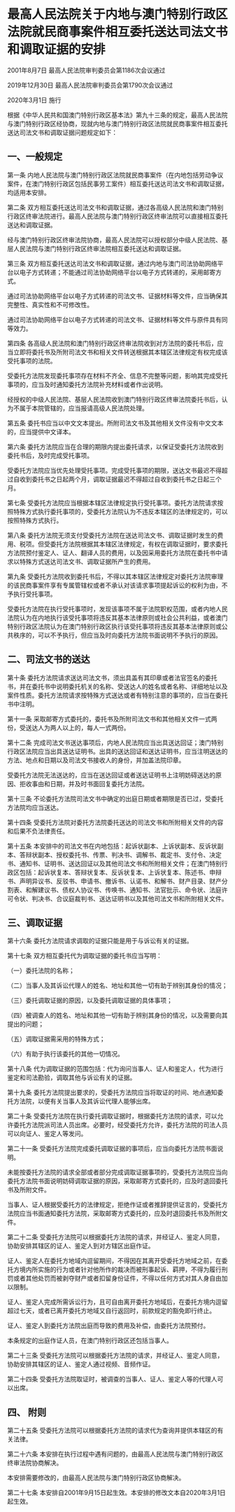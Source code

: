 # 最高人民法院关于内地与澳门特别行政区法院就民商事案件相互委托送达司法文书和调取证据的安排

2001年8月7日 最高人民法院审判委员会第1186次会议通过

2019年12月30日 最高人民法院审判委员会第1790次会议通过

2020年3月1日 施行



根据《中华人民共和国澳门特别行政区基本法》第九十三条的规定，最高人民法院与澳门特别行政区经协商，现就内地与澳门特别行政区法院就民商事案件相互委托送达司法文书和调取证据问题规定如下：

## 一、一般规定

第一条 内地人民法院与澳门特别行政区法院就民商事案件（在内地包括劳动争议案件，在澳门特别行政区包括民事劳工案件）相互委托送达司法文书和调取证据，均适用本安排。

第二条 双方相互委托送达司法文书和调取证据，通过各高级人民法院和澳门特别行政区终审法院进行。最高人民法院与澳门特别行政区终审法院可以直接相互委托送达和调取证据。

经与澳门特别行政区终审法院协商，最高人民法院可以授权部分中级人民法院、基层人民法院与澳门特别行政区终审法院相互委托送达和调取证据。

第三条 双方相互委托送达司法文书和调取证据，通过内地与澳门司法协助网络平台以电子方式转递；不能通过司法协助网络平台以电子方式转递的，采用邮寄方式。

通过司法协助网络平台以电子方式转递的司法文书、证据材料等文件，应当确保其完整性、真实性和不可修改性。

通过司法协助网络平台以电子方式转递的司法文书、证据材料等文件与原件具有同等效力。

第四条 各高级人民法院和澳门特别行政区终审法院收到对方法院的委托书后，应当立即将委托书及所附司法文书和相关文件转送根据其本辖区法律规定有权完成该受托事项的法院。

受委托方法院发现委托事项存在材料不齐全、信息不完整等问题，影响其完成受托事项的，应当及时通知委托方法院补充材料或者作出说明。

经授权的中级人民法院、基层人民法院收到澳门特别行政区终审法院委托书后，认为不属于本院管辖的，应当报请高级人民法院处理。

第五条 委托书应当以中文文本提出。所附司法文书及其他相关文件没有中文文本的，应当提供中文译本。

第六条 委托方法院应当在合理的期限内提出委托请求，以保证受委托方法院收到委托书后，及时完成受托事项。

受委托方法院应当优先处理受托事项。完成受托事项的期限，送达文书最迟不得超过自收到委托书之日起两个月，调取证据最迟不得超过自收到委托书之日起三个月。

第七条 受委托方法院应当根据本辖区法律规定执行受托事项。委托方法院请求按照特殊方式执行委托事项的，受委托方法院认为不违反本辖区的法律规定的，可以按照特殊方式执行。

第八条 委托方法院无须支付受委托方法院在送达司法文书、调取证据时发生的费用、税项。但受委托方法院根据其本辖区法律规定，有权在调取证据时，要求委托方法院预付鉴定人、证人、翻译人员的费用，以及因采用委托方法院在委托书中请求以特殊方式送达司法文书、调取证据所产生的费用。

第九条 受委托方法院收到委托书后，不得以其本辖区法律规定对委托方法院审理的该民商事案件享有专属管辖权或者不承认对该请求事项提起诉讼的权利为由，不予执行受托事项。

受委托方法院在执行受托事项时，发现该事项不属于法院职权范围，或者内地人民法院认为在内地执行该受托事项将违反其基本法律原则或社会公共利益，或者澳门特别行政区法院认为在澳门特别行政区执行该受托事项将违反其基本法律原则或公共秩序的，可以不予执行，但应当及时向委托方法院书面说明不予执行的原因。

## 二、司法文书的送达

第十条 委托方法院请求送达司法文书，须出具盖有其印章或者法官签名的委托书，并在委托书中说明委托机关的名称、受送达人的姓名或者名称、详细地址以及案件性质。委托方法院请求按特殊方式送达或者有特别注意的事项的，应当在委托书中注明。

第十一条 采取邮寄方式委托的，委托书及所附司法文书和其他相关文件一式两份，受送达人为两人以上的，每人一式两份。

第十二条 完成司法文书送达事项后，内地人民法院应当出具送达回证；澳门特别行政区法院应当出具送达证明书。出具的送达回证和送达证明书，应当注明送达的方法、地点和日期以及司法文书接收人的身份，并加盖法院印章。

受委托方法院无法送达的，应当在送达回证或者送达证明书上注明妨碍送达的原因、拒收事由和日期，并及时书面回复委托方法院。

第十三条 不论委托方法院司法文书中确定的出庭日期或者期限是否已过，受委托方法院均应当送达。

第十四条 受委托方法院对委托方法院委托送达的司法文书和所附相关文件的内容和后果不负法律责任。

第十五条 本安排中的司法文书在内地包括：起诉状副本、上诉状副本、反诉状副本、答辩状副本、授权委托书、传票、判决书、调解书、裁定书、支付令、决定书、通知书、证明书、送达回证以及其他司法文书和所附相关文件；在澳门特别行政区包括：起诉状复本、答辩状复本、反诉状复本、上诉状复本、陈述书、申辩书、声明异议书、反驳书、申请书、撤诉书、认诺书、和解书、财产目录、财产分割表、和解建议书、债权人协议书、传唤书、通知书、法官批示、命令状、法庭许可令状、判决书、合议庭裁判书、送达证明书以及其他司法文书和所附相关文件。

## 三、调取证据

第十六条 委托方法院请求调取的证据只能是用于与诉讼有关的证据。

第十七条 双方相互委托代为调取证据的委托书应当写明：

（一）委托法院的名称；

（二）当事人及其诉讼代理人的姓名、地址和其他一切有助于辨别其身份的情况；

（三）委托调取证据的原因，以及委托调取证据的具体事项；

（四）被调查人的姓名、地址和其他一切有助于辨别其身份的情况，以及需要向其提出的问题；

（五）调取证据需采用的特殊方式；

（六）有助于执行该委托的其他一切情况。

第十八条 代为调取证据的范围包括：代为询问当事人、证人和鉴定人，代为进行鉴定和司法勘验，调取其他与诉讼有关的证据。

第十九条 委托方法院提出要求的，受委托方法院应当将取证的时间、地点通知委托方法院，以便有关当事人及其诉讼代理人能够出席。

第二十条 受委托方法院在执行委托调取证据时，根据委托方法院的请求，可以允许委托方法院派司法人员出席。必要时，经受委托方允许，委托方法院的司法人员可以向证人、鉴定人等发问。

第二十一条 受委托方法院完成委托调取证据的事项后，应当向委托方法院书面说明。

未能按委托方法院的请求全部或者部分完成调取证据事项的，受委托方法院应当向委托方法院书面说明妨碍调取证据的原因，采取邮寄方式委托的，应及时退回委托书及所附文件。

当事人、证人根据受委托方的法律规定，拒绝作证或者推辞提供证言的，受委托方法院应当书面通知委托方法院，采取邮寄方式委托的，应及时退回委托书及所附文件。

第二十二条 受委托方法院可以根据委托方法院的请求，并经证人、鉴定人同意，协助安排其辖区的证人、鉴定人到对方辖区出庭作证。

证人、鉴定人在委托方地域内逗留期间，不得因在其离开受委托方地域之前，在委托方境内所实施的行为或者针对他所作的裁决而被刑事起诉、羁押，不得为履行刑罚或者其他处罚而被剥夺财产或者扣留身份证件，不得以任何方式对其人身自由加以限制。

证人、鉴定人完成所需诉讼行为，且可自由离开委托方地域后，在委托方境内逗留超过七天，或者已离开委托方地域又自行返回时，前款规定的豁免即行终止。

证人、鉴定人到委托方法院出庭而导致的费用及补偿，由委托方法院预付。

本条规定的出庭作证人员，在澳门特别行政区还包括当事人。

第二十三条 受委托方法院可以根据委托方法院的请求，并经证人、鉴定人同意，协助安排其辖区的证人、鉴定人通过视频、音频作证。

第二十四条 受委托方法院取证时，被调查的当事人、证人、鉴定人等的代理人可以出席。

## 四、 附则

第二十五条 受委托方法院可以根据委托方法院的请求代为查询并提供本辖区的有关法律。

第二十六条 本安排在执行过程中遇有问题的，由最高人民法院与澳门特别行政区终审法院协商解决。

本安排需要修改的，由最高人民法院与澳门特别行政区协商解决。

第二十七条 本安排自2001年9月15日起生效。本安排的修改文本自2020年3月1日起生效。